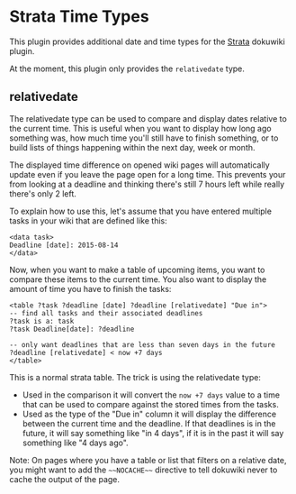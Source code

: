 Strata Time Types
=================

This plugin provides additional date and time types for the [Strata](https://github.com/bwanders/dokuwiki-strata) dokuwiki plugin.

At the moment, this plugin only provides the `relativedate` type.

relativedate
------------

The relativedate type can be used to compare and display dates relative to the current time. This is useful when you want to display how long ago something was, how much time you'll still have to finish something, or to build lists of things happening within the next day, week or month.

The displayed time difference on opened wiki pages will automatically update even if you leave the page open for a long time. This prevents your from looking at a deadline and thinking there's still 7 hours left while really there's only 2 left.

To explain how to use this, let's assume that you have entered multiple tasks in your wiki that are defined like this:

```
<data task>
Deadline [date]: 2015-08-14
</data>
```

Now, when you want to make a table of upcoming items, you want to compare these items to the current time. You also want to display the amount of time you have to finish the tasks:

```
<table ?task ?deadline [date] ?deadline [relativedate] "Due in">
-- find all tasks and their associated deadlines
?task is a: task
?task Deadline[date]: ?deadline

-- only want deadlines that are less than seven days in the future
?deadline [relativedate] < now +7 days
</table>
```

This is a normal strata table. The trick is using the relativedate type:

  - Used in the comparison it will convert the `now +7 days` value to a time that can be used to compare against the stored times from the tasks.
  - Used as the type of the "Due in" column it will display the difference between the current time and the deadline. If that deadlines is in the future, it will say something like "in 4 days", if it is in the past it will say something like "4 days ago".


Note: On pages where you have a table or list that filters on a relative date, you might want to add the `~~NOCACHE~~` directive to tell dokuwiki never to cache the output of the page.
